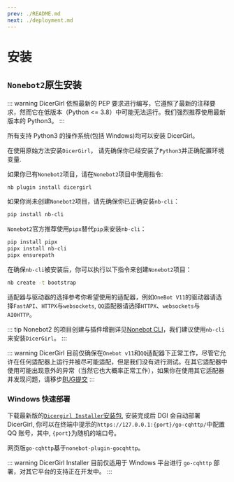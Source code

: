 ```yaml
---
prev: ./README.md
next: ./deployment.md
---
```

# 安装

## `Nonebot2`原生安装

::: warning
DicerGirl 依照最新的 PEP 要求进行编写，它遵照了最新的注释要求，然而它在低版本（Python <= 3.8）中可能无法运行。我们强烈推荐使用最新版本的 Python3。
:::

所有支持 Python3 的操作系统(包括 Windows)均可以安装 DicerGirl。

在使用原始方法安装`DicerGirl`， 请先确保你已经安装了`Python3`并正确配置环境变量.

如果你已有`Nonebot2`项目，请在`Nonebot2`项目中使用指令:

```bash
nb plugin install dicergirl
```

如果你尚未创建`Nonebot2`项目，请先确保你已正确安装`nb-cli`：

```bash
pip install nb-cli
```

`Nonebot2`官方推荐使用`pipx`替代`pip`来安装`nb-cli`：

```bash
pip install pipx
pipx install nb-cli
pipx ensurepath
```

在确保`nb-cli`被安装后，你可以执行以下指令来创建`Nonebot2`项目：

```bash
nb create -t bootstrap
```

适配器与驱动器的选择参考你希望使用的适配器，例如`OneBot V11`的驱动器请选择`FastAPI`、`HTTPX`与`websockets`, `QQ`适配器请选择`HTTPX`、`websockets`与`AIOHTTP`。

::: tip
Nonebot2 的项目创建与插件增删详见[Nonebot CLI](https://cli.nonebot.dev/)，我们建议使用`nb-cli`来安装`DicerGirl`。
:::

::: warning
DicerGirl 目前仅确保在`Onebot v11`和`QQ`适配器下正常工作，尽管它允许在任何适配器上运行并被尽可能适配，但是我们没有进行测试。在其它适配器中使用可能出现意外的异常（当然它也大概率正常工作），如果你在使用其它适配器并发现问题，请移步[BUG提交](https://github.com/noctisynth/dicer/issues)
:::

### Windows 快速部署

下载最新版的[`Dicergirl Installer`安装包](https://gitee.com/unvisitor/dginstaller/releases), 安装完成后 DGI 会自动部署 DicerGirl, 你可以在终端中提示的`https://127.0.0.1:{port}/go-cqhttp/`中配置 QQ 账号，其中, `{port}`为随机的端口号。

网页版`go-cqhttp`基于`nonebot-plugin-gocqhttp`。

::: warning
DicerGirl Installer 目前仅适用于 Windows 平台进行 `go-cqhttp` 部署，对其它平台的支持正在开发中。
:::
